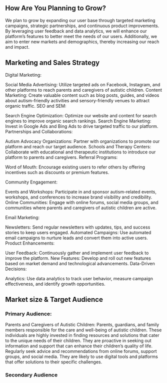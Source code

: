 ## How Are You Planning to Grow?

We plan to grow by expanding our user base through targeted marketing campaigns, strategic partnerships, and continuous product improvements. By leveraging user feedback and data analytics, we will enhance our platform’s features to better meet the needs of our users. Additionally, we aim to enter new markets and demographics, thereby increasing our reach and impact.

## Marketing and Sales Strategy
Digital Marketing:

Social Media Advertising: Utilize targeted ads on Facebook, Instagram, and other platforms to reach parents and caregivers of autistic children.
Content Marketing: Create valuable content such as blog posts, guides, and videos about autism-friendly activities and sensory-friendly venues to attract organic traffic.
SEO and SEM:

Search Engine Optimization: Optimize our website and content for search engines to improve organic search rankings.
Search Engine Marketing: Invest in Google Ads and Bing Ads to drive targeted traffic to our platform.
Partnerships and Collaborations:

Autism Advocacy Organizations: Partner with organizations to promote our platform and reach our target audience.
Schools and Therapy Centers: Collaborate with educational and therapeutic institutions to introduce our platform to parents and caregivers.
Referral Programs:

Word of Mouth: Encourage existing users to refer others by offering incentives such as discounts or premium features.

Community Engagement:

Events and Workshops: Participate in and sponsor autism-related events, workshops, and conferences to increase brand visibility and credibility.
Online Communities: Engage with online forums, social media groups, and communities where parents and caregivers of autistic children are active.


Email Marketing:

Newsletters: Send regular newsletters with updates, tips, and success stories to keep users engaged.
Automated Campaigns: Use automated email campaigns to nurture leads and convert them into active users.
Product Enhancements:

User Feedback: Continuously gather and implement user feedback to improve the platform.
New Features: Develop and roll out new features based on market demand and technological advancements.
Data-Driven Decisions:

Analytics: Use data analytics to track user behavior, measure campaign effectiveness, and identify growth opportunities.


## Market size & Target Audience


### Primary Audience:
Parents and Caregivers of Autistic Children:
Parents, guardians, and family members responsible for the care and well-being of autistic children. These individuals are highly invested in finding resources and solutions that cater to the unique needs of their children. They are proactive in seeking out information and support that can enhance their children’s quality of life. Regularly seek advice and recommendations from online forums, support groups, and social media. They are likely to use digital tools and platforms that offer solutions to their specific challenges.

### Secondary Audience
